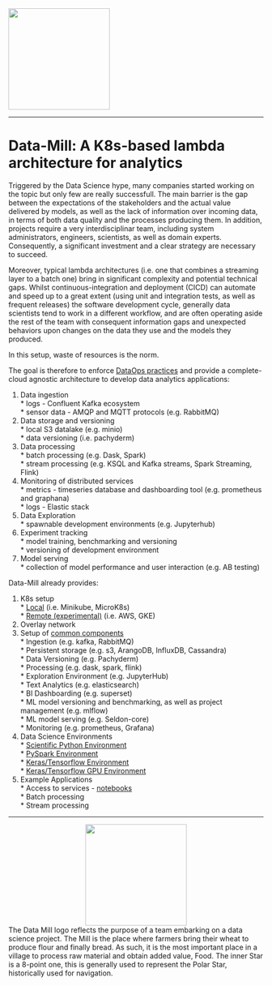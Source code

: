 <img src="https://raw.githubusercontent.com/data-mill-cloud/data-mill/master/docs/img/logos/logo_data_mill_2.png" width="200">

---
# Data-Mill: A K8s-based lambda architecture for analytics

Triggered by the Data Science hype, many companies started working on the topic but only few are really successfull. The main barrier is the gap between the expectations of the stakeholders and the actual value delivered by models, as well as the lack of 
information over incoming data, in terms of both data quality and the processes producing them.  In addition, projects require a very interdisciplinar team, including system administrators, engineers, scientists, as well as domain experts. Consequently, a 
significant investment and a clear strategy are necessary to succeed.

Moreover, typical lambda architectures (i.e. one that combines a streaming layer to a batch one) bring in significant complexity and potential technical gaps. Whilst continuous-integration and deployment (CICD) can automate and speed up to a great extent (using 
unit and integration tests, as well as frequent releases) the software development cycle, generally data scientists tend to work in a different workflow, and are often operating aside the rest of the team with consequent information gaps and unexpected behaviors 
upon changes on the data they use and the models they produced.

In this setup, waste of resources is the norm.  

The goal is therefore to enforce [DataOps practices](http://dataopsmanifesto.org/) and provide a complete-cloud agnostic architecture to develop data analytics applications:  
  1. Data ingestion  
    * logs - Confluent Kafka ecosystem  
    * sensor data - AMQP and MQTT protocols (e.g. RabbitMQ)  
  2. Data storage and versioning  
    * local S3 datalake (e.g. minio)  
    * data versioning (i.e. pachyderm)  
  3. Data processing  
    * batch processing (e.g. Dask, Spark)  
    * stream processing (e.g. KSQL and Kafka streams, Spark Streaming, Flink)  
  4. Monitoring of distributed services  
    * metrics - timeseries database and dashboarding tool (e.g. prometheus and graphana)  
    * logs - Elastic stack  
  5. Data Exploration  
    * spawnable development environments (e.g. Jupyterhub)  
  6. Experiment tracking  
    * model training, benchmarking and versioning  
    * versioning of development environment  
  7. Model serving  
    * collection of model performance and user interaction (e.g. AB testing)  

Data-Mill already provides:  
  1. K8s setup  
    * [Local](https://github.com/data-mill-cloud/data-mill/tree/master/infrastructure/k8s) (i.e. Minikube, MicroK8s)  
    * [Remote (experimental)](https://github.com/data-mill-cloud/data-mill/tree/master/infrastructure/k8s/kops) (i.e. AWS, GKE)  
  2. Overlay network  
  3. Setup of [common components](https://github.com/data-mill-cloud/data-mill/tree/master/infrastructure/components)  
    * Ingestion (e.g. kafka, RabbitMQ)  
    * Persistent storage (e.g. s3, ArangoDB, InfluxDB, Cassandra)  
    * Data Versioning (e.g. Pachyderm)  
    * Processing (e.g. dask, spark, flink)  
    * Exploration Environment (e.g. JupyterHub)  
    * Text Analytics (e.g. elasticsearch)  
    * BI Dashboarding (e.g. superset)  
    * ML model versioning and benchmarking, as well as project management (e.g. mlflow)  
    * ML model serving (e.g. Seldon-core)  
    * Monitoring (e.g. prometheus, Grafana)  
  4. Data Science Environments  
    * [Scientific Python Environment](https://github.com/data-mill-cloud/data-mill/blob/master/infrastructure/components/jupyterhub/ds_environments/python_env/Dockerfile)  
    * [PySpark Environment](https://github.com/data-mill-cloud/data-mill/blob/master/infrastructure/components/jupyterhub/ds_environments/pyspark_env/Dockerfile)  
    * [Keras/Tensorflow Environment](https://github.com/data-mill-cloud/data-mill/blob/master/infrastructure/components/jupyterhub/ds_environments/pydl_env/Dockerfile)  
    * [Keras/Tensorflow GPU Environment](https://github.com/data-mill-cloud/data-mill/blob/master/infrastructure/components/jupyterhub/ds_environments/pydl_gpu_env/Dockerfile)  
  5. Example Applications  
    * Access to services - [notebooks](https://github.com/data-mill-cloud/data-mill/tree/master/infrastructure/data)  
    * Batch processing  
    * Stream processing  

---
<div style="text-align:center"><img src="https://raw.githubusercontent.com/data-mill-cloud/data-mill/master/docs/img/logos/logo_data_mill_2.png" width="200"></div>
The Data Mill logo reflects the purpose of a team embarking on a data science project.
The Mill is the place where farmers bring their wheat to produce flour and finally bread. As such, it is the most important place in a village to process raw material and obtain added value, Food.
The inner Star is a 8-point one, this is generally used to represent the Polar Star, historically used for navigation.
